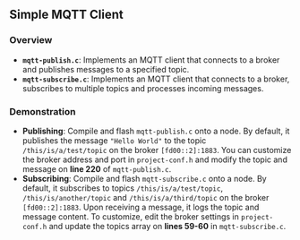 ## Simple MQTT Client

### Overview
- **`mqtt-publish.c`**: Implements an MQTT client that connects to a broker and publishes messages to a specified topic.
- **`mqtt-subscribe.c`**: Implements an MQTT client that connects to a broker, subscribes to multiple topics and processes incoming messages.

### Demonstration

- **Publishing**: Compile and flash `mqtt-publish.c` onto a node. By default, it publishes the message `"Hello World"` to the topic `/this/is/a/test/topic` on the broker `[fd00::2]:1883`. You can customize the broker address and port in `project-conf.h` and modify the topic and message on **line 220** of `mqtt-publish.c`.
- **Subscribing**: Compile and flash `mqtt-subscribe.c` onto a node. By default, it subscribes to topics `/this/is/a/test/topic`, `/this/is/another/topic` and `/this/is/a/third/topic` on the broker `[fd00::2]:1883`. Upon receiving a message, it logs the topic and message content. To customize, edit the broker settings in `project-conf.h` and update the topics array on **lines 59-60** in `mqtt-subscribe.c`.